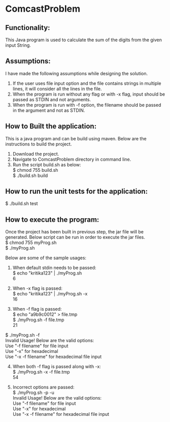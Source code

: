 # ComcastProblem

## Functionality:
This Java program is used to calculate the sum of the digits from the given input String.

## Assumptions:
I have made the following assumptions while designing the solution.
1. If the user uses file input option and the file contains strings in multiple lines, it will consider all the lines in the file.
2. When the program is run without any flag or with -x flag, input should be passed as STDIN and not arguments.
3. When the program is run with -f option, the filename should be passed in the argument and not as STDIN.

## How to Built the application:
This is a java program and can be build using maven. Below are the instructions to build the project.
1. Download the project.
2. Navigate to ComcastProblem directory in command line.
3. Run the script build.sh as below:<br />
$ chmod 755 build.sh<br />
$ ./build.sh build

## How to run the unit tests for the application:
$ ./build.sh test

## How to execute the program:
Once the project has been built in previous step, the jar file will be generated. Below script can be run in order to execute the jar files.<br />
$ chmod 755 myProg.sh<br />
$ ./myProg.sh

Below are some of the sample usages:<br />
1. When default stdin needs to be passed:<br />
$ echo "kritika123" | ./myProg.sh<br />
6

2. When -x flag is passed:<br />
$ echo "kritika123" | ./myProg.sh -x<br />
16

3. When -f flag is passed:<br />
$ echo "a9b9c0012" > file.tmp<br />
$ ./myProg.sh -f file.tmp<br />
21

$ ./myProg.sh -f<br />
Invalid Usage! Below are the valid options:<br />
Use "-f filename" for file input<br />
Use "-x" for hexadecimal<br />
Use "-x -f filename" for hexadecimal file input<br />

4. When both -f flag is passed along with -x:<br />
$ ./myProg.sh -x -f file.tmp<br />
54

5. Incorrect options are passed:<br />
$ ./myProg.sh -p -u<br />
Invalid Usage! Below are the valid options:<br />
Use "-f filename" for file input<br />
Use "-x" for hexadecimal<br />
Use "-x -f filename" for hexadecimal file input



